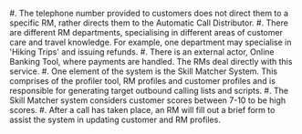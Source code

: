 #. The telephone number provided to customers does not direct them to a specific RM, rather directs them to the Automatic Call Distributor. 
#. There are different RM departments, specialising in different areas of customer care and travel knowledge. For example, one department may specialise in 'Hiking Trips' and issuing refunds. 
#. There is an external actor, Online Banking Tool, where payments are handled. The RMs deal directly with this service.
#. One element of the system is the Skill Matcher System. This comprises of the profiler tool, RM profiles and customer profiles and is responsible for generating target outbound calling lists and scripts. 
#. The Skill Matcher system considers customer scores between 7-10 to be high scores.
#. After a call has taken place, an RM will fill out a brief form to assist the system in updating customer and RM profiles.
